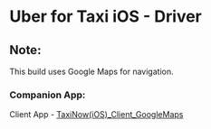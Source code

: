 # Uber for Taxi iOS - Driver #

## Note: ##
This build uses Google Maps for navigation.

### Companion App: ###
Client App - [TaxiNow(iOS)_Client_GoogleMaps](https://acmohan@bitbucket.org/provenlogic/taxinow-ios-_client_googlemaps.git)